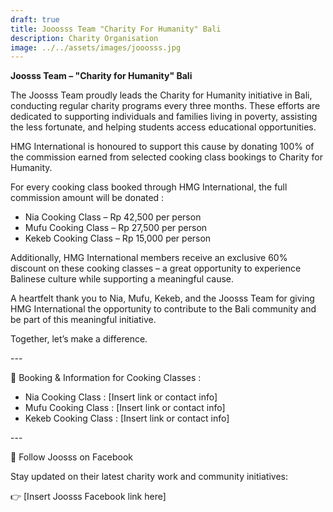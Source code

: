 ```yaml
---
draft: true
title: Jooosss Team "Charity For Humanity" Bali
description: Charity Organisation
image: ../../assets/images/jooosss.jpg
---
```

**Joosss Team – "Charity for Humanity" Bali**

The Joosss Team proudly leads the Charity for Humanity initiative in Bali, conducting regular charity programs every three months. These efforts are dedicated to supporting individuals and families living in poverty, assisting the less fortunate, and helping students access educational opportunities.

HMG International is honoured to support this cause by donating 100% of the commission earned from selected cooking class bookings to Charity for Humanity.

For every cooking class booked through HMG International, the full commission amount will be donated :

* Nia Cooking Class – Rp 42,500 per person
* Mufu Cooking Class – Rp 27,500 per person
* Kekeb Cooking Class – Rp 15,000 per person

Additionally, HMG International members receive an exclusive 60% discount on these cooking classes – a great opportunity to experience Balinese culture while supporting a meaningful cause.

A heartfelt thank you to Nia, Mufu, Kekeb, and the Joosss Team for giving HMG International the opportunity to contribute to the Bali community and be part of this meaningful initiative.

Together, let’s make a difference.

\---

🍳 Booking & Information for Cooking Classes :

* Nia Cooking Class : \[Insert link or contact info]
* Mufu Cooking Class : \[Insert link or contact info]
* Kekeb Cooking Class : \[Insert link or contact info]

\---

📣 Follow Joosss on Facebook

Stay updated on their latest charity work and community initiatives:

👉 \[Insert Joosss Facebook link here]
